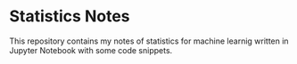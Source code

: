 # Statistics Notes
This repository contains my notes of statistics for machine learnig written in  Jupyter Notebook with some code snippets.
